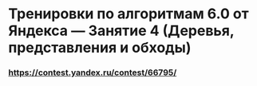 # Тренировки по алгоритмам 6.0 от Яндекса — Занятие 4 (Деревья, представления и обходы)

### https://contest.yandex.ru/contest/66795/

